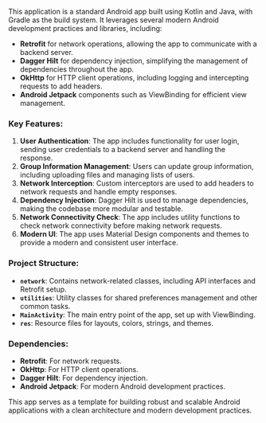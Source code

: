 This application is a standard Android app built using Kotlin and Java, with Gradle as the build system. It leverages several modern Android development practices and libraries, including:

- **Retrofit** for network operations, allowing the app to communicate with a backend server.
- **Dagger Hilt** for dependency injection, simplifying the management of dependencies throughout the app.
- **OkHttp** for HTTP client operations, including logging and intercepting requests to add headers.
- **Android Jetpack** components such as ViewBinding for efficient view management.

### Key Features:

1. **User Authentication**: The app includes functionality for user login, sending user credentials to a backend server and handling the response.
2. **Group Information Management**: Users can update group information, including uploading files and managing lists of users.
3. **Network Interception**: Custom interceptors are used to add headers to network requests and handle empty responses.
4. **Dependency Injection**: Dagger Hilt is used to manage dependencies, making the codebase more modular and testable.
5. **Network Connectivity Check**: The app includes utility functions to check network connectivity before making network requests.
6. **Modern UI**: The app uses Material Design components and themes to provide a modern and consistent user interface.

### Project Structure:

- **`network`**: Contains network-related classes, including API interfaces and Retrofit setup.
- **`utilities`**: Utility classes for shared preferences management and other common tasks.
- **`MainActivity`**: The main entry point of the app, set up with ViewBinding.
- **`res`**: Resource files for layouts, colors, strings, and themes.

### Dependencies:

- **Retrofit**: For network requests.
- **OkHttp**: For HTTP client operations.
- **Dagger Hilt**: For dependency injection.
- **Android Jetpack**: For modern Android development practices.

This app serves as a template for building robust and scalable Android applications with a clean architecture and modern development practices.
